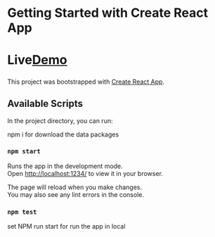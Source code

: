 # Getting Started with Create React App
# Live[Demo](https://shubham-tiwari-tyrhino-assigment.netlify.app/)
#####
This project was bootstrapped with [Create React App](https://github.com/facebook/create-react-app).

## Available Scripts

In the project directory, you can run:

npm i for download the data packages
### `npm start`

Runs the app in the development mode.\
Open [http://localhost:1234/](http://localhost:1234/) to view it in your browser.

The page will reload when you make changes.\
You may also see any lint errors in the console.

### `npm test`
set NPM run start for run the app in local 

